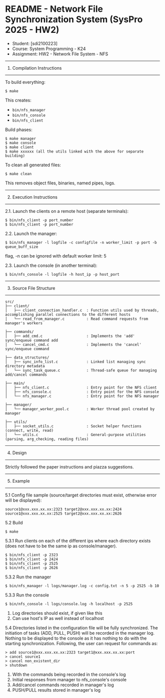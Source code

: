 README - Network File Synchronization System (SysPro 2025 - HW2)
=========================================================

- Student: [sdi2100223]
- Course: System Programming - K24
- Assignment: HW2 - Network File System - NFS
---------------------------------------------------------
1. Compilation Instructions
---------------------------------------------------------

To build everything:

    $ make

This creates:
- `bin/nfs_manager`
- `bin/nfs_console`
- `bin/nfs_client`

Build phases:

    $ make manager 
    $ make console
    $ make client
    $ make xxxxxx (all the utils linked with the above for separate building)

To clean all generated files:

    $ make clean

This removes object files, binaries, named pipes, logs.

---------------------------------------------------------
2. Execution Instructions
---------------------------------------------------------

2.1. Launch the clients on a remote host (separate terminals):

```
$ bin/nfs_client -p port_number
$ bin/nfs_client -p port_number
```

2.2. Launch the manager:

```
$ bin/nfs_manager -l logfile -c configfile -n worker_limit -p port -b queue_buff_size
```

   flag, -n can be ignored with default worker limit: 5

2.3. Launch the console (in another terminal):

   ```
   $ bin/nfs_console -l logfile -h host_ip -p host_port
   ```


---------------------------------------------------------
3. Source File Structure
---------------------------------------------------------

```
src/
├── client/
│   ├── client_connection_handler.c  : Function utils used by threads, accomplishing parallel connections to the different hosts
│   └── read_from_manager.c          : Read command requests from manager's workers

├── commands/
│   ├── add_cmd.c                    : Implements the 'add' sync/enqueue command add 
│   └── cancel_cmd.c                 : Implements the 'cancel' sync/enqueue command

├── data_structures/
│   ├── sync_info_list.c             : Linked list managing sync directory metadata
│   └── sync_task_queue.c            : Thread-safe queue for managing add/cancel commands

├── main/
│   ├── nfs_client.c                 : Entry point for the NFS client
│   ├── nfs_console.c                : Entry point for the NFS console
│   └── nfs_manager.c                : Entry point for the NFS manager

├── manager/
│   └── manager_worker_pool.c        : Worker thread pool created by manager

├── utils/
│   ├── socket_utils.c               : Socket helper functions (connect, write, read)
│   └── utils.c                      : General-purpose utilities (parsing, arg_checking, reading files)

```
---------------------------------------------------------
4. Design
---------------------------------------------------------

Strictly followed the paper instructions and piazza suggestions.


---------------------------------------------------------
5. Example
---------------------------------------------------------

5.1 Config file sample (source/target directories must exist, otherwise error will be displayed):
```
source1@xxx.xxx.xx.xx:2323 target2@xxx.xxx.xx.xx:2424
source1@xxx.xxx.xx.xx:2525 target2@xxx.xxx.xx.xx:2626
```
5.2 Build
``` 
$ make
```
5.3.1 Run clients on each of the different ips where each directory exists (does not have to be the same ip as console/manager).
``` 
$ bin/nfs_client -p 2323
$ bin/nfs_client -p 2424
$ bin/nfs_client -p 2525
$ bin/nfs_client -p 2626

```
5.3.2 Run the manager
 
```
$ bin/nfs_manager -l logs/manager.log -c config.txt -n 5 -p 2525 -b 10
```


5.3.3 Run the console
 
```
$ bin/nfs_console -l logs/console.log -h localhost -p 2525
```
  1. Log directories should exist, if given like this
  2. Can use host's IP as well instead of localhost

5.4
Directories listed in the configuration file will be fully synchronized. The initiation of tasks (ADD, PULL, PUSH) will be recorded in the manager log. Nothing  to be displayed to the console as it has nothing to do with the starting synchronization. Following, the user can request for commands as: 
```
> add source1@xxx.xxx.xx.xx:2323 target1@xxx.xxx.xx.xx:port
> cancel source1
> cancel non_existent_dir
> shutdown
``` 

1. With the commands being recorded in the console's log
2. Initial responses from manager to nfs_console's console
3. Add/cancel commands recorded in manager's log
4. PUSH/PULL results stored in manager's log





